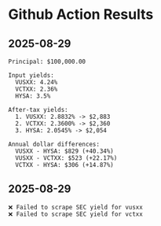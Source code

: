 # Github Action Results

## 2025-08-29
```
Principal: $100,000.00

Input yields:
  VUSXX: 4.24%
  VCTXX: 2.36%
  HYSA: 3.5%

After-tax yields:
  1. VUSXX: 2.8832% -> $2,883
  2. VCTXX: 2.3600% -> $2,360
  3. HYSA: 2.0545% -> $2,054

Annual dollar differences:
  VUSXX - HYSA: $829 (+40.34%)
  VUSXX - VCTXX: $523 (+22.17%)
  VCTXX - HYSA: $306 (+14.87%)
```
## 2025-08-29
```✅ Scraped APY for Ally: 0.39%
❌ Failed to scrape SEC yield for vusxx
❌ Failed to scrape SEC yield for vctxx
```